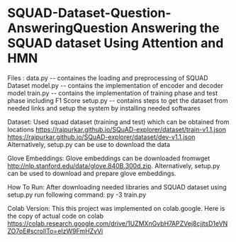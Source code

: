 # SQUAD-Dataset-Question-AnsweringQuestion Answering the SQUAD dataset Using Attention and HMN


Files :
data.py -- containes the loading and preprocessing of SQUAD Dataset
model.py -- contains the implementation of encoder and decoder model
train.py -- contains the implementation of training phase and test phase including F1 Score
setup.py -- contains steps to get the dataset from needed links and setup the system by installing needed softwares

Dataset:
Used squad dataset (training and test) which can be obtained from locations
https://rajpurkar.github.io/SQuAD-explorer/dataset/train-v1.1.json
https://rajpurkar.github.io/SQuAD-explorer/dataset/dev-v1.1.json
Alternatively, setup.py can be use to download the data

Glove Embeddings:
Glove embeddings can be downloaded fromwget http://nlp.stanford.edu/data/glove.840B.300d.zip.
Alternatively, setup.py can be used to download and prepare glove embeddings.

How To Run:
After downloading needed libraries and SQUAD dataset using setup.py run following command:
	py -3 train.py

Colab Version:
This this project was implemented on colab.google. Here is the copy of actual code on colab
https://colab.research.google.com/drive/1UZMXnGvbH7APZVej8cjjtsD1eVNZO7oE#scrollTo=eIzW9FmHZvVi

